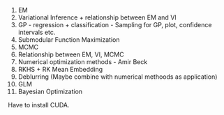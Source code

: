 
1. EM
2. Variational Inference + relationship between EM and VI
3. GP - regression + classification - Sampling for GP, plot, confidence intervals etc.
4. Submodular Function Maximization
5. MCMC
6. Relationship between EM, VI, MCMC
7. Numerical optimization methods - Amir Beck
8. RKHS + RK Mean Embedding
9. Deblurring (Maybe combine with numerical methoods as application)
10. GLM
11. Bayesian Optimization

Have to install CUDA.
